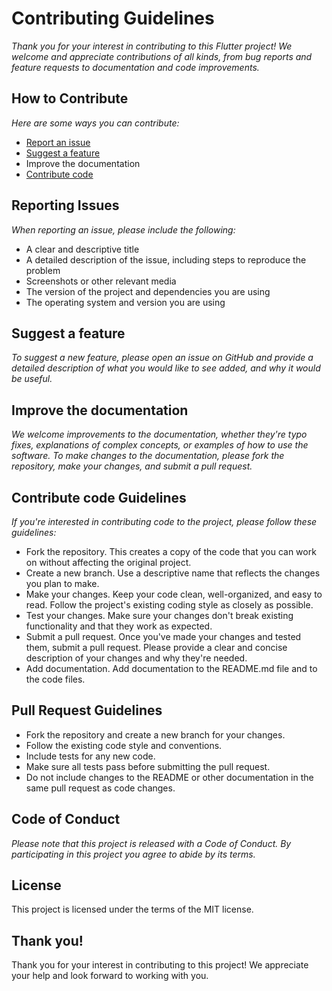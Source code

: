 # Contributing Guidelines 
*Thank you for your interest in contributing to this Flutter project! We welcome and appreciate contributions of all kinds, from bug reports and feature requests to documentation and code improvements.*

## How to Contribute
*Here are some ways you can contribute:*
- [Report an issue](https://docs.github.com/en/issues/tracking-your-work-with-issues/creating-an-issue)
- [Suggest a feature](CONTRIBUTING.md)
- Improve the documentation
- [Contribute code](CODE_OF_CONDUCT.md)

## Reporting Issues
*When reporting an issue, please include the following:*
- A clear and descriptive title
- A detailed description of the issue, including steps to reproduce the problem
- Screenshots or other relevant media
- The version of the project and dependencies you are using
- The operating system and version you are using

## Suggest a feature
*To suggest a new feature, please open an issue on GitHub and provide a detailed description of what you would like to see added, and why it would be useful.*

## Improve the documentation
*We welcome improvements to the documentation, whether they're typo fixes, explanations of complex concepts, or examples of how to use the software. To make changes to the documentation, please fork the repository, make your changes, and submit a pull request.*

## Contribute code Guidelines
*If you're interested in contributing code to the project, please follow these guidelines:*

- Fork the repository. This creates a copy of the code that you can work on without affecting the original project.
- Create a new branch. Use a descriptive name that reflects the changes you plan to make.
- Make your changes. Keep your code clean, well-organized, and easy to read. Follow the project's existing coding style as closely as possible.
- Test your changes. Make sure your changes don't break existing functionality and that they work as expected.
- Submit a pull request. Once you've made your changes and tested them, submit a pull request. Please provide a clear and concise description of your changes and why they're needed.
- Add documentation. Add documentation to the README.md file and to the code files.

## Pull Request Guidelines
- Fork the repository and create a new branch for your changes.
- Follow the existing code style and conventions.
- Include tests for any new code.
- Make sure all tests pass before submitting the pull request.
- Do not include changes to the README or other documentation in the same pull request as code changes.

## Code of Conduct
*Please note that this project is released with a Code of Conduct. By participating in this project you agree to abide by its terms.*

## License
This project is licensed under the terms of the MIT license.

## Thank you!
Thank you for your interest in contributing to this project! We appreciate your help and look forward to working with you.
